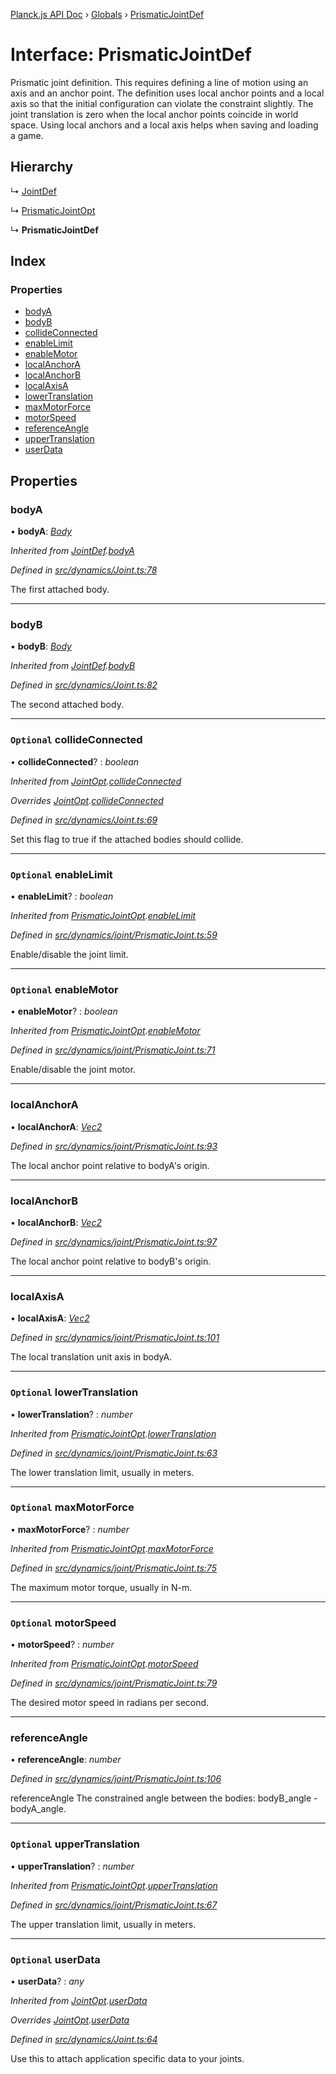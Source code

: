 [Planck.js API Doc](../README.md) › [Globals](../globals.md) › [PrismaticJointDef](prismaticjointdef.md)

# Interface: PrismaticJointDef

Prismatic joint definition. This requires defining a line of motion using an
axis and an anchor point. The definition uses local anchor points and a local
axis so that the initial configuration can violate the constraint slightly.
The joint translation is zero when the local anchor points coincide in world
space. Using local anchors and a local axis helps when saving and loading a
game.

## Hierarchy

  ↳ [JointDef](jointdef.md)

  ↳ [PrismaticJointOpt](prismaticjointopt.md)

  ↳ **PrismaticJointDef**

## Index

### Properties

* [bodyA](prismaticjointdef.md#bodya)
* [bodyB](prismaticjointdef.md#bodyb)
* [collideConnected](prismaticjointdef.md#optional-collideconnected)
* [enableLimit](prismaticjointdef.md#optional-enablelimit)
* [enableMotor](prismaticjointdef.md#optional-enablemotor)
* [localAnchorA](prismaticjointdef.md#localanchora)
* [localAnchorB](prismaticjointdef.md#localanchorb)
* [localAxisA](prismaticjointdef.md#localaxisa)
* [lowerTranslation](prismaticjointdef.md#optional-lowertranslation)
* [maxMotorForce](prismaticjointdef.md#optional-maxmotorforce)
* [motorSpeed](prismaticjointdef.md#optional-motorspeed)
* [referenceAngle](prismaticjointdef.md#referenceangle)
* [upperTranslation](prismaticjointdef.md#optional-uppertranslation)
* [userData](prismaticjointdef.md#optional-userdata)

## Properties

###  bodyA

• **bodyA**: *[Body](../classes/body.md)*

*Inherited from [JointDef](jointdef.md).[bodyA](jointdef.md#bodya)*

*Defined in [src/dynamics/Joint.ts:78](https://github.com/shakiba/planck.js/blob/acc3bd8/src/dynamics/Joint.ts#L78)*

The first attached body.

___

###  bodyB

• **bodyB**: *[Body](../classes/body.md)*

*Inherited from [JointDef](jointdef.md).[bodyB](jointdef.md#bodyb)*

*Defined in [src/dynamics/Joint.ts:82](https://github.com/shakiba/planck.js/blob/acc3bd8/src/dynamics/Joint.ts#L82)*

The second attached body.

___

### `Optional` collideConnected

• **collideConnected**? : *boolean*

*Inherited from [JointOpt](jointopt.md).[collideConnected](jointopt.md#optional-collideconnected)*

*Overrides [JointOpt](jointopt.md).[collideConnected](jointopt.md#optional-collideconnected)*

*Defined in [src/dynamics/Joint.ts:69](https://github.com/shakiba/planck.js/blob/acc3bd8/src/dynamics/Joint.ts#L69)*

Set this flag to true if the attached bodies
should collide.

___

### `Optional` enableLimit

• **enableLimit**? : *boolean*

*Inherited from [PrismaticJointOpt](prismaticjointopt.md).[enableLimit](prismaticjointopt.md#optional-enablelimit)*

*Defined in [src/dynamics/joint/PrismaticJoint.ts:59](https://github.com/shakiba/planck.js/blob/acc3bd8/src/dynamics/joint/PrismaticJoint.ts#L59)*

Enable/disable the joint limit.

___

### `Optional` enableMotor

• **enableMotor**? : *boolean*

*Inherited from [PrismaticJointOpt](prismaticjointopt.md).[enableMotor](prismaticjointopt.md#optional-enablemotor)*

*Defined in [src/dynamics/joint/PrismaticJoint.ts:71](https://github.com/shakiba/planck.js/blob/acc3bd8/src/dynamics/joint/PrismaticJoint.ts#L71)*

Enable/disable the joint motor.

___

###  localAnchorA

• **localAnchorA**: *[Vec2](../classes/vec2.md)*

*Defined in [src/dynamics/joint/PrismaticJoint.ts:93](https://github.com/shakiba/planck.js/blob/acc3bd8/src/dynamics/joint/PrismaticJoint.ts#L93)*

The local anchor point relative to bodyA's origin.

___

###  localAnchorB

• **localAnchorB**: *[Vec2](../classes/vec2.md)*

*Defined in [src/dynamics/joint/PrismaticJoint.ts:97](https://github.com/shakiba/planck.js/blob/acc3bd8/src/dynamics/joint/PrismaticJoint.ts#L97)*

The local anchor point relative to bodyB's origin.

___

###  localAxisA

• **localAxisA**: *[Vec2](../classes/vec2.md)*

*Defined in [src/dynamics/joint/PrismaticJoint.ts:101](https://github.com/shakiba/planck.js/blob/acc3bd8/src/dynamics/joint/PrismaticJoint.ts#L101)*

The local translation unit axis in bodyA.

___

### `Optional` lowerTranslation

• **lowerTranslation**? : *number*

*Inherited from [PrismaticJointOpt](prismaticjointopt.md).[lowerTranslation](prismaticjointopt.md#optional-lowertranslation)*

*Defined in [src/dynamics/joint/PrismaticJoint.ts:63](https://github.com/shakiba/planck.js/blob/acc3bd8/src/dynamics/joint/PrismaticJoint.ts#L63)*

The lower translation limit, usually in meters.

___

### `Optional` maxMotorForce

• **maxMotorForce**? : *number*

*Inherited from [PrismaticJointOpt](prismaticjointopt.md).[maxMotorForce](prismaticjointopt.md#optional-maxmotorforce)*

*Defined in [src/dynamics/joint/PrismaticJoint.ts:75](https://github.com/shakiba/planck.js/blob/acc3bd8/src/dynamics/joint/PrismaticJoint.ts#L75)*

The maximum motor torque, usually in N-m.

___

### `Optional` motorSpeed

• **motorSpeed**? : *number*

*Inherited from [PrismaticJointOpt](prismaticjointopt.md).[motorSpeed](prismaticjointopt.md#optional-motorspeed)*

*Defined in [src/dynamics/joint/PrismaticJoint.ts:79](https://github.com/shakiba/planck.js/blob/acc3bd8/src/dynamics/joint/PrismaticJoint.ts#L79)*

The desired motor speed in radians per second.

___

###  referenceAngle

• **referenceAngle**: *number*

*Defined in [src/dynamics/joint/PrismaticJoint.ts:106](https://github.com/shakiba/planck.js/blob/acc3bd8/src/dynamics/joint/PrismaticJoint.ts#L106)*

referenceAngle The constrained angle between the bodies:
bodyB_angle - bodyA_angle.

___

### `Optional` upperTranslation

• **upperTranslation**? : *number*

*Inherited from [PrismaticJointOpt](prismaticjointopt.md).[upperTranslation](prismaticjointopt.md#optional-uppertranslation)*

*Defined in [src/dynamics/joint/PrismaticJoint.ts:67](https://github.com/shakiba/planck.js/blob/acc3bd8/src/dynamics/joint/PrismaticJoint.ts#L67)*

The upper translation limit, usually in meters.

___

### `Optional` userData

• **userData**? : *any*

*Inherited from [JointOpt](jointopt.md).[userData](jointopt.md#optional-userdata)*

*Overrides [JointOpt](jointopt.md).[userData](jointopt.md#optional-userdata)*

*Defined in [src/dynamics/Joint.ts:64](https://github.com/shakiba/planck.js/blob/acc3bd8/src/dynamics/Joint.ts#L64)*

Use this to attach application specific data to your joints.

